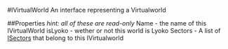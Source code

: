 #IVirtualWorld
An interface representing a Virtualworld

##Properties
*hint: all of these are read-only*
Name - the name of this IVirtualWorld
isLyoko - wether or not this world is Lyoko
Sectors - A list of [ISectors](./ISector.md) that belong to this IVirtualworld
